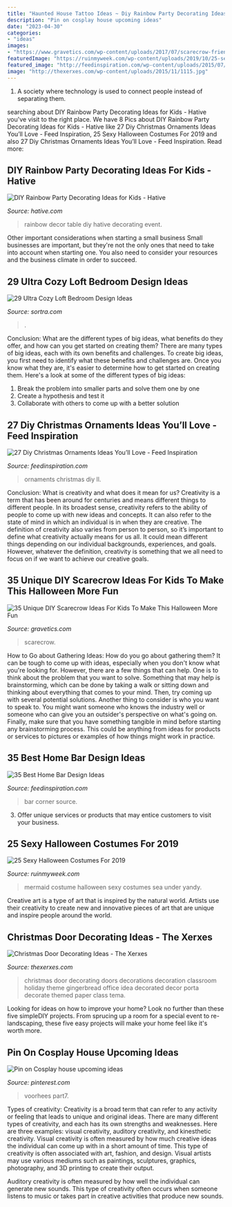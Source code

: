 ```yaml
---
title: "Haunted House Tattoo Ideas ~ Diy Rainbow Party Decorating Ideas For Kids"
description: "Pin on cosplay house upcoming ideas"
date: "2023-04-30"
categories:
- "ideas"
images:
- "https://www.gravetics.com/wp-content/uploads/2017/07/scarecrow-friends.jpg"
featuredImage: "https://ruinmyweek.com/wp-content/uploads/2019/10/25-sexy-halloween-costumes-for-2019-20.jpg"
featured_image: "http://feedinspiration.com/wp-content/uploads/2015/07/Stunning-Corner-Small-Bar-Design-Ideas.jpg"
image: "http://thexerxes.com/wp-content/uploads/2015/11/1115.jpg"
---
```



1. A society where technology is used to connect people instead of separating them.

	

		
searching about DIY Rainbow Party Decorating Ideas for Kids - Hative you've visit to the right place. We have 8 Pics about DIY Rainbow Party Decorating Ideas for Kids - Hative like 27 Diy Christmas Ornaments Ideas You’ll Love - Feed Inspiration, 25 Sexy Halloween Costumes For 2019 and also 27 Diy Christmas Ornaments Ideas You’ll Love - Feed Inspiration. Read more:
		
    
## DIY Rainbow Party Decorating Ideas For Kids - Hative

<img loading=lazy src="https://hative.com/wp-content/uploads/2014/11/diy-rainbow-party-decorating-ideas/5-rainbow-table-decor.jpg" onerror="this.onerror=null;this.src='https://tse1.mm.bing.net/th?id=OIP.nMuxdESfSZj1uaUReL2v-AHaLI&amp;pid=15.1';" alt="DIY Rainbow Party Decorating Ideas for Kids - Hative">

_Source: hative.com_

>rainbow decor table diy hative decorating event. 

	

Other important considerations when starting a small business
Small businesses are important, but they're not the only ones that need to take into account when starting one. You also need to consider your resources and the business climate in order to succeed.

    
## 29 Ultra Cozy Loft Bedroom Design Ideas

<img loading=lazy src="https://www.sortra.com/wp-content/uploads/2014/11/loft-bedroom-design01.jpg" onerror="this.onerror=null;this.src='https://tse1.mm.bing.net/th?id=OIP.0z8Z51BDcw3gdgE0lusvQAHaLi&amp;pid=15.1';" alt="29 Ultra Cozy Loft Bedroom Design Ideas">

_Source: sortra.com_

>. 

	

Conclusion: What are the different types of big ideas, what benefits do they offer, and how can you get started on creating them?
There are many types of big ideas, each with its own benefits and challenges. To create big ideas, you first need to identify what these benefits and challenges are. Once you know what they are, it's easier to determine how to get started on creating them. Here's a look at some of the different types of big ideas:
1. Break the problem into smaller parts and solve them one by one
2. Create a hypothesis and test it
3. Collaborate with others to come up with a better solution

    
## 27 Diy Christmas Ornaments Ideas You’ll Love - Feed Inspiration

<img loading=lazy src="http://feedinspiration.com/wp-content/uploads/2016/09/Diy-Christmas-Ornaments-Ideas.jpg" onerror="this.onerror=null;this.src='https://tse1.mm.bing.net/th?id=OIP.R_-u5l7uN_bOcJb-jdIpDAHaLH&amp;pid=15.1';" alt="27 Diy Christmas Ornaments Ideas You’ll Love - Feed Inspiration">

_Source: feedinspiration.com_

>ornaments christmas diy ll. 

	

Conclusion: What is creativity and what does it mean for us?
Creativity is a term that has been around for centuries and means different things to different people. In its broadest sense, creativity refers to the ability of people to come up with new ideas and concepts. It can also refer to the state of mind in which an individual is in when they are creative. The definition of creativity also varies from person to person, so it’s important to define what creativity actually means for us all. It could mean different things depending on our individual backgrounds, experiences, and goals. However, whatever the definition, creativity is something that we all need to focus on if we want to achieve our creative goals.

    
## 35 Unique DIY Scarecrow Ideas For Kids To Make This Halloween More Fun

<img loading=lazy src="https://www.gravetics.com/wp-content/uploads/2017/07/scarecrow-friends.jpg" onerror="this.onerror=null;this.src='https://tse2.mm.bing.net/th?id=OIP.oz8B3hzw0bb9uOQXpLiKpQHaLD&amp;pid=15.1';" alt="35 Unique DIY Scarecrow Ideas For Kids To Make This Halloween More Fun">

_Source: gravetics.com_

>scarecrow. 

	

How to Go about Gathering Ideas: How do you go about gathering them?
It can be tough to come up with ideas, especially when you don't know what you're looking for. However, there are a few things that can help. One is to think about the problem that you want to solve. Something that may help is brainstorming, which can be done by taking a walk or sitting down and thinking about everything that comes to your mind. Then, try coming up with several potential solutions. Another thing to consider is who you want to speak to. You might want someone who knows the industry well or someone who can give you an outsider's perspective on what's going on. Finally, make sure that you have something tangible in mind before starting any brainstorming process. This could be anything from ideas for products or services to pictures or examples of how things might work in practice.

    
## 35 Best Home Bar Design Ideas

<img loading=lazy src="http://feedinspiration.com/wp-content/uploads/2015/07/Stunning-Corner-Small-Bar-Design-Ideas.jpg" onerror="this.onerror=null;this.src='https://tse1.mm.bing.net/th?id=OIP.0NSQUFDRTi2Ux2xN_r4JqgHaLH&amp;pid=15.1';" alt="35 Best Home Bar Design Ideas">

_Source: feedinspiration.com_

>bar corner source. 

	

3. Offer unique services or products that may entice customers to visit your business.

    
## 25 Sexy Halloween Costumes For 2019

<img loading=lazy src="https://ruinmyweek.com/wp-content/uploads/2019/10/25-sexy-halloween-costumes-for-2019-20.jpg" onerror="this.onerror=null;this.src='https://tse1.mm.bing.net/th?id=OIP.WigsvWqgK06xUFIRK1g96AAAAA&amp;pid=15.1';" alt="25 Sexy Halloween Costumes For 2019">

_Source: ruinmyweek.com_

>mermaid costume halloween sexy costumes sea under yandy. 

	

Creative art is a type of art that is inspired by the natural world. Artists use their creativity to create new and innovative pieces of art that are unique and inspire people around the world.

    
## Christmas Door Decorating Ideas - The Xerxes

<img loading=lazy src="http://thexerxes.com/wp-content/uploads/2015/11/1115.jpg" onerror="this.onerror=null;this.src='https://tse3.mm.bing.net/th?id=OIP.EE4ckldn2-ihEAsg09sBdwHaK4&amp;pid=15.1';" alt="Christmas Door Decorating Ideas - The Xerxes">

_Source: thexerxes.com_

>christmas door decorating doors decorations decoration classroom holiday theme gingerbread office idea decorated decor porta decorate themed paper class tema. 

	

Looking for ideas on how to improve your home? Look no further than these five simpleDIY projects. From sprucing up a room for a special event to re-landscaping, these five easy projects will make your home feel like it's worth more.

    
## Pin On Cosplay House Upcoming Ideas

<img loading=lazy src="https://i.pinimg.com/736x/67/87/a6/6787a6ef9fa093837f064ff3c6873ea4.jpg" onerror="this.onerror=null;this.src='https://tse4.mm.bing.net/th?id=OIP.2Z94gBMggUyWpBXlDNrOUQDLEy&amp;pid=15.1';" alt="Pin on Cosplay house upcoming ideas">

_Source: pinterest.com_

>voorhees part7. 

	

Types of creativity:
Creativity is a broad term that can refer to any activity or feeling that leads to unique and original ideas. There are many different types of creativity, and each has its own strengths and weaknesses. Here are three examples: visual creativity, auditory creativity, and kinesthetic creativity.
Visual creativity is often measured by how much creative ideas the individual can come up with in a short amount of time. This type of creativity is often associated with art, fashion, and design. Visual artists may use various mediums such as paintings, sculptures, graphics, photography, and 3D printing to create their output.

Auditory creativity is often measured by how well the individual can generate new sounds. This type of creativity often occurs when someone listens to music or takes part in creative activities that produce new sounds.

